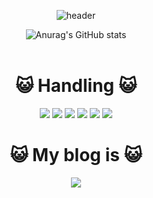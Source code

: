 <div align="center">

![header](https://capsule-render.vercel.app/api?type=cylinder&color=5C9635&height=100&section=header&text=JustDoIt!!&fontColor=000000&fontSize=50&animation=fadeIn&fontAlignY=55)
<br/>

![Anurag's GitHub stats](https://github-readme-stats.vercel.app/api?username=wodnd0131&show_icons=true&theme=shadow_green)
<br/><br/>



# :smiley_cat:  Handling  :smiley_cat:<br/>

<img src="https://img.shields.io/badge/spring-6DB33F?style=for-the-badge&logo=spring&logoColor=white">
<img src="https://img.shields.io/badge/react-61DAFB?style=for-the-badge&logo=react&logoColor=white">
<img src="https://img.shields.io/badge/MySQL-4479A1?style=for-the-badge&logo=MySQL&logoColor=white">
<img src="https://img.shields.io/badge/redis-DC382D?style=for-the-badge&logo=redis&logoColor=white">
<img src="https://img.shields.io/badge/aws-232F3E?style=for-the-badge&logo=aws&logoColor=white">
<img src="https://img.shields.io/badge/firebase-FFCA28?style=for-the-badge&logo=firebase&logoColor=white"><br/>

# :smiley_cat:  My blog is :smiley_cat: <br/>
<a href="https://www.notion.so/PARA-213cc4c52e824e5d8f3db323cb45162c?pvs=4" target="_blank">
<img src="https://img.shields.io/badge/notion-000000?style=for-the-badge&logo=notion&logoColor=FFFFFF"/></a>




</div>  
